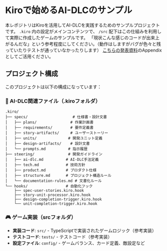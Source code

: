 # Kiroで始めるAI-DLCのサンプル
本レポジトリはKiroを活用してAI-DLCを実践するためのサンプルプロジェクトです。
`.kiro` 内の設定がメインコンテンツで、 `/src` 配下はこの仕組みを利用して実際に作成したゲームのサンプルです。
「現状こんな感じのコードが出来上がるんだな」という参考程度にしてください。（動作はしますがバグが色々と残っていたりテストが通っていなかったりします）
[こちらの発表資料](https://speakerdeck.com/kaonash/kirodeshi-meruai-dlc)のAppendixとしてご活用ください。

## プロジェクト構成
このプロジェクトは以下の構成になっています：

### 🤖 AI-DLC関連ファイル（.kiroフォルダ）
```
.kiro/
├── specs/                    # 仕様書・設計文書
│   ├── plans/               # 作業計画書
│   ├── requirements/        # 要件定義書
│   ├── story-artifacts/     # ユーザーストーリー
│   ├── units/              # 開発ユニット定義
│   ├── design-artifacts/    # 設計文書
│   └── prompts.md          # 指示履歴
├── steering/               # 開発ガイドライン
│   ├── ai-dlc.md          # AI-DLC手法定義
│   ├── tech.md            # 技術方針
│   ├── product.md         # プロダクト仕様
│   ├── structure.md       # プロジェクト構造ルール
│   └── documentation-rules.md # 文書化ルール
└── hooks/                 # 自動化フック
    ├── spec-user-stories.kiro.hook
    ├── story-unit-processor.kiro.hook
    ├── design-completion-trigger.kiro.hook
    └── unit-completion-trigger.kiro.hook
```

### 🎮 ゲーム実装（srcフォルダ）
- **実装コード**: `src/` - TypeScriptで実装されたゲームロジック（参考実装）
- **テストコード**: `tests/` - テストコード（参考実装）
- **設定ファイル**: `config/` - ゲームバランス、カード定義、敵設定など
